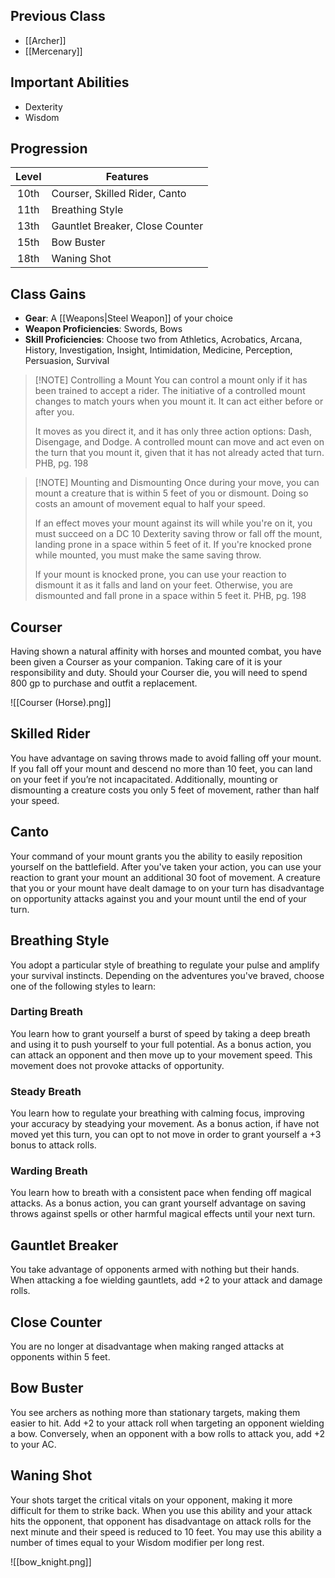 ## Previous Class
- [[Archer]]
- [[Mercenary]]
## Important Abilities
- Dexterity
- Wisdom
## Progression
| Level | Features                        |
| :---: | ------------------------------- |
| 10th  | Courser, Skilled Rider, Canto   |
| 11th  | Breathing Style                 |
| 13th  | Gauntlet Breaker, Close Counter |
| 15th  | Bow Buster                      |
| 18th  | Waning Shot                     |
## Class Gains
- **Gear**: A [[Weapons|Steel Weapon]] of your choice 
- **Weapon Proficiencies**: Swords, Bows
- **Skill Proficiencies**: Choose two from Athletics, Acrobatics, Arcana, History, Investigation, Insight, Intimidation, Medicine, Perception, Persuasion, Survival

> [!NOTE] Controlling a Mount
> You can control a mount only if it has been trained to accept a rider. The initiative of a controlled mount changes to match yours when you mount it. It can act either before or after you.
> 
> It moves as you direct it, and it has only three action options: Dash, Disengage, and Dodge. A controlled mount can move and act even on the turn that you mount it, given that it has not already acted that turn.
> PHB, pg. 198

> [!NOTE] Mounting and Dismounting
> Once during your move, you can mount a creature that is within 5 feet of you or dismount. Doing so costs an amount of movement equal to half your speed.
> 
> If an effect moves your mount against its will while you're on it, you must succeed on a DC 10 Dexterity saving throw or fall off the mount, landing prone in a space within 5 feet of it. If you're knocked prone while mounted, you must make the same saving throw.
> 
> If your mount is knocked prone, you can use your reaction to dismount it as it falls and land on your feet. Otherwise, you are dismounted and fall prone in a space within 5 feet it.
> PHB, pg. 198

## Courser
Having shown a natural affinity with horses and mounted combat, you have been given a Courser as your companion. Taking care of it is your responsibility and duty. Should your Courser die, you will need to spend 800 gp to purchase and outfit a replacement.

![[Courser (Horse).png]]
## Skilled Rider
You have advantage on saving throws made to avoid falling off your mount. If you fall off your mount and descend no more than 10 feet, you can land on your feet if you’re not incapacitated.
Additionally, mounting or dismounting a creature costs you only 5 feet of movement, rather than half your speed.
## Canto
Your command of your mount grants you the ability to easily reposition yourself on the battlefield.
After you've taken your action, you can use your reaction to grant your mount an additional 30 foot of movement. A creature that you or your mount have dealt damage to on your turn has disadvantage on opportunity attacks against you and your mount until the end of your turn.
## Breathing Style
You adopt a particular style of breathing to regulate your pulse and amplify your survival instincts.
Depending on the adventures you've braved, choose one of the following styles to learn:
### Darting Breath
You learn how to grant yourself a burst of speed by taking a deep breath and using it to push yourself to your full potential.
As a bonus action, you can attack an opponent and then move up to your movement speed. This movement does not provoke attacks of opportunity.
### Steady Breath
You learn how to regulate your breathing with calming focus, improving your accuracy by steadying your movement.
As a bonus action, if have not moved yet this turn, you can opt to not move in order to grant yourself a +3 bonus to attack rolls.
### Warding Breath
You learn how to breath with a consistent pace when fending off magical attacks.
As a bonus action, you can grant yourself advantage on saving throws against spells or other harmful magical effects until your next turn.
## Gauntlet Breaker
You take advantage of opponents armed with nothing but their hands.
When attacking a foe wielding gauntlets, add +2 to your attack and damage rolls.
## Close Counter
You are no longer at disadvantage when making ranged attacks at opponents within 5 feet.
## Bow Buster
You see archers as nothing more than stationary targets, making them easier to hit.
Add +2 to your attack roll when targeting an opponent wielding a bow.
Conversely, when an opponent with a bow rolls to attack you, add +2 to your AC.
## Waning Shot
Your shots target the critical vitals on your opponent, making it more difficult for them to strike back.
When you use this ability and your attack hits the opponent, that opponent has disadvantage on attack rolls for the next minute and their speed is reduced to 10 feet.
You may use this ability a number of times equal to your Wisdom modifier per long rest.

![[bow_knight.png]]